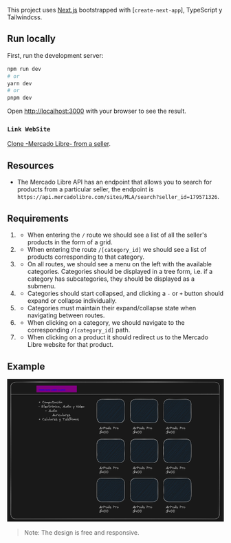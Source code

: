 This project uses [Next.js](https://nextjs.org/) bootstrapped with [`create-next-app`], TypeScript y Tailwindcss.

## Run locally

First, run the development server:

```bash
npm run dev
# or
yarn dev
# or
pnpm dev
```

Open [http://localhost:3000](http://localhost:3000) with your browser to see the result.

### `Link WebSite`

[Clone -Mercado Libre- from a seller](https://nalancay-productseller.netlify.app).

## Resources

- The Mercado Libre API has an endpoint that allows you to search for products from a particular seller, the endpoint is `https://api.mercadolibre.com/sites/MLA/search?seller_id=179571326`.

## Requirements

1. - When entering the `/` route we should see a list of all the seller's products in the form of a grid.
2. - When entering the route `/[category_id]` we should see a list of products corresponding to that category.
3. - On all routes, we should see a menu on the left with the available categories. Categories should be displayed in a tree form, i.e. if a category has subcategories, they should be displayed as a submenu.
4. - Categories should start collapsed, and clicking a `-` or `+` button should expand or collapse individually.
5. - Categories must maintain their expand/collapse state when navigating between routes.
6. - When clicking on a category, we should navigate to the corresponding `/[category_id]` path.
7. - When clicking on a product it should redirect us to the Mercado Libre website for that product.

## Example

[![Ejemplo](./assets/mock.png)](./assets/mock.png)

> Note: The design is free and responsive.
